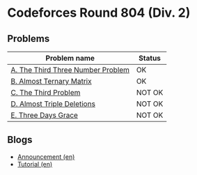 # Codeforces Round 804 (Div. 2)

## Problems

|Problem name|Status|
|------------|---------|
| [A. The Third Three Number Problem](problems/A._The_Third_Three_Number_Problem.md)|OK|
| [B. Almost Ternary Matrix](problems/B._Almost_Ternary_Matrix.md)|OK|
| [C. The Third Problem](problems/C._The_Third_Problem.md)|NOT OK|
| [D. Almost Triple Deletions](problems/D._Almost_Triple_Deletions.md)|NOT OK|
| [E. Three Days Grace](problems/E._Three_Days_Grace.md)|NOT OK|
## Blogs

- [Announcement (en)](blogs/Announcement_(en).md)
- [Tutorial (en)](blogs/Tutorial_(en).md)
